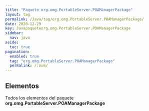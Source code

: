```yaml
---
title: "Paquete org.omg.PortableServer.POAManagerPackage"
layout: tag
permalink: /Java/tag/org.omg.PortableServer.POAManagerPackage/
date: 2020-12-29
key: Javapaqueteorg.omg.PortableServer.POAManagerPackage
sidebar: 
  nav: java
aside: 
  toc: true
pagination: 
  enabled: true
  tag: "org.omg.PortableServer.POAManagerPackage"
  permalink: /:num/
---
```


<h2>Elementos</h2>
Todos los elementos del paquete <strong>org.omg.PortableServer.POAManagerPackage</strong>
